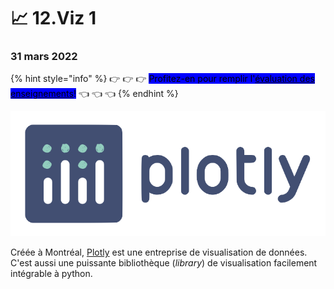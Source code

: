 # 📈 12.Viz 1

### 31 mars 2022

{% hint style="info" %}
👉 👉 👉 <mark style="background-color:blue;">Profitez-en pour remplir l'</mark>[<mark style="background-color:blue;">évaluation des enseignements</mark>](https://evaluation.uqam.ca)<mark style="background-color:blue;">!</mark> 👈 👈 👈&#x20;
{% endhint %}

![](../.gitbook/assets/logo-plotly.png)

Créée à Montréal, [Plotly](https://plotly.com/) est une entreprise de visualisation de données. C'est aussi une puissante bibliothèque (_library_) de visualisation facilement intégrable à python.
